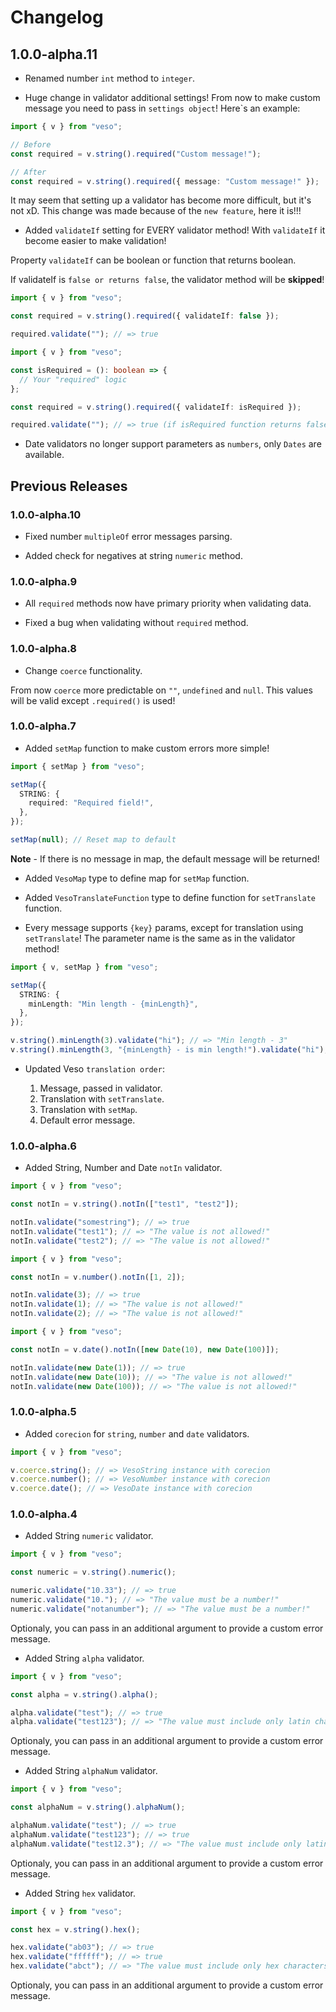 # Changelog

## 1.0.0-alpha.11

- Renamed number `int` method to `integer`.

- Huge change in validator additional settings! From now to make custom message you need to pass in `settings object`! Here`s an example:

```ts
import { v } from "veso";

// Before
const required = v.string().required("Custom message!");

// After
const required = v.string().required({ message: "Custom message!" });
```

It may seem that setting up a validator has become more difficult, but it's not xD.
This change was made because of the `new feature`, here it is!!!

- Added `validateIf` setting for EVERY validator method! With `validateIf` it become easier to make validation!

Property `validateIf` can be boolean or function that returns boolean.

If validateIf is `false or returns false`, the validator method will be **skipped**!

```ts
import { v } from "veso";

const required = v.string().required({ validateIf: false });

required.validate(""); // => true
```

```ts
import { v } from "veso";

const isRequired = (): boolean => {
  // Your "required" logic
};

const required = v.string().required({ validateIf: isRequired });

required.validate(""); // => true (if isRequired function returns false)
```

- Date validators no longer support parameters as `numbers`, only `Dates` are available.

## Previous Releases

### 1.0.0-alpha.10

- Fixed number `multipleOf` error messages parsing.

- Added check for negatives at string `numeric` method.

### 1.0.0-alpha.9

- All `required` methods now have primary priority when validating data.

- Fixed a bug when validating without `required` method.

### 1.0.0-alpha.8

- Change `coerce` functionality.

From now `coerce` more predictable on `""`, `undefined` and `null`. This values will be valid except `.required()` is used!

### 1.0.0-alpha.7

- Added `setMap` function to make custom errors more simple!

```ts
import { setMap } from "veso";

setMap({
  STRING: {
    required: "Required field!",
  },
});

setMap(null); // Reset map to default
```

**Note** - If there is no message in map, the default message will be returned!

- Added `VesoMap` type to define map for `setMap` function.

- Added `VesoTranslateFunction` type to define function for `setTranslate` function.

- Every message supports `{key}` params, except for translation using `setTranslate`! The parameter name is the same as in the validator method!

```ts
import { v, setMap } from "veso";

setMap({
  STRING: {
    minLength: "Min length - {minLength}",
  },
});

v.string().minLength(3).validate("hi"); // => "Min length - 3"
v.string().minLength(3, "{minLength} - is min length!").validate("hi"); // => "3 - is min length!"
```

- Updated Veso `translation order`:

  1. Message, passed in validator.
  2. Translation with `setTranslate`.
  3. Translation with `setMap`.
  4. Default error message.

### 1.0.0-alpha.6

- Added String, Number and Date `notIn` validator.

```ts
import { v } from "veso";

const notIn = v.string().notIn(["test1", "test2"]);

notIn.validate("somestring"); // => true
notIn.validate("test1"); // => "The value is not allowed!"
notIn.validate("test2"); // => "The value is not allowed!"
```

```ts
import { v } from "veso";

const notIn = v.number().notIn([1, 2]);

notIn.validate(3); // => true
notIn.validate(1); // => "The value is not allowed!"
notIn.validate(2); // => "The value is not allowed!"
```

```ts
import { v } from "veso";

const notIn = v.date().notIn([new Date(10), new Date(100)]);

notIn.validate(new Date(1)); // => true
notIn.validate(new Date(10)); // => "The value is not allowed!"
notIn.validate(new Date(100)); // => "The value is not allowed!"
```

### 1.0.0-alpha.5

- Added `corecion` for `string`, `number` and `date` validators.

```ts
import { v } from "veso";

v.coerce.string(); // => VesoString instance with corecion
v.coerce.number(); // => VesoNumber instance with corecion
v.coerce.date(); // => VesoDate instance with corecion
```

### 1.0.0-alpha.4

- Added String `numeric` validator.

```ts
import { v } from "veso";

const numeric = v.string().numeric();

numeric.validate("10.33"); // => true
numeric.validate("10."); // => "The value must be a number!"
numeric.validate("notanumber"); // => "The value must be a number!"
```

Optionaly, you can pass in an additional argument to provide a custom error message.

- Added String `alpha` validator.

```ts
import { v } from "veso";

const alpha = v.string().alpha();

alpha.validate("test"); // => true
alpha.validate("test123"); // => "The value must include only latin characters!"
```

Optionaly, you can pass in an additional argument to provide a custom error message.

- Added String `alphaNum` validator.

```ts
import { v } from "veso";

const alphaNum = v.string().alphaNum();

alphaNum.validate("test"); // => true
alphaNum.validate("test123"); // => true
alphaNum.validate("test12.3"); // => "The value must include only latin characters and numbers!"
```

Optionaly, you can pass in an additional argument to provide a custom error message.

- Added String `hex` validator.

```ts
import { v } from "veso";

const hex = v.string().hex();

hex.validate("ab03"); // => true
hex.validate("ffffff"); // => true
hex.validate("abct"); // => "The value must include only hex characters!"
```

Optionaly, you can pass in an additional argument to provide a custom error message.
